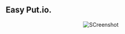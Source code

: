 Easy Put.io.
---
<center>

![SCreenshot](https://github.com/Baptvincent/Easy-Put.io/Screenshots/files.png)

</center>

